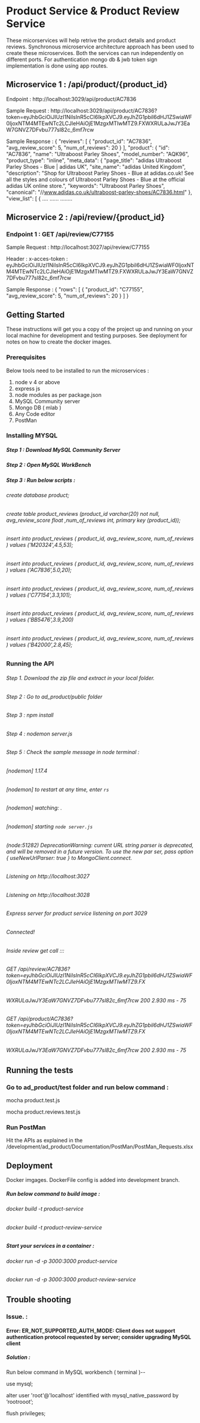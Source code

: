 # Product Service & Product Review Service 

These micorservices will help retrive the product details and product reviews. Synchronous microservice architecture approach has been used to create these microservices. Both the services can run independently on different ports. For authentication mongo db & jwb token sign implementation is done using app routes.

## Microservice 1 : /api/product/{product_id}

Endpoint : http://localhost:3029/api/product/AC7836

Sample Request : http://localhost:3029/api/product/AC7836?token=eyJhbGciOiJIUzI1NiIsInR5cCI6IkpXVCJ9.eyJhZG1pbiI6dHJ1ZSwiaWF0IjoxNTM4MTEwNTc2LCJleHAiOjE1MzgxMTIwMTZ9.FXWXRULaJwJY3EaW7GNVZ7DFvbu777sl82c_6mf7rcw

Sample Response : {
    "reviews": [
        {
            "product_id": "AC7836",
            "avg_review_score": 5,
            "num_of_reviews": 20
        }
    ],
    "product": {
        "id": "AC7836",
        "name": "Ultraboost Parley Shoes",
        "model_number": "AQK96",
        "product_type": "inline",
        "meta_data": {
            "page_title": "adidas Ultraboost Parley Shoes - Blue | adidas UK",
            "site_name": "adidas United Kingdom",
            "description": "Shop for Ultraboost Parley Shoes - Blue at adidas.co.uk! See all the styles and colours of Ultraboost Parley Shoes - Blue at the official adidas UK online store.",
            "keywords": "Ultraboost Parley Shoes",
            "canonical": "//www.adidas.co.uk/ultraboost-parley-shoes/AC7836.html"
        },
        "view_list": [
            {
          ....
          ......
          ........
          

## Microservice 2 : /api/review/{product_id}

### Endpoint 1 : GET /api/review/C77155

Sample Request : http://localhost:3027/api/review/C77155

Header :
x-acces-token : eyJhbGciOiJIUzI1NiIsInR5cCI6IkpXVCJ9.eyJhZG1pbiI6dHJ1ZSwiaWF0IjoxNTM4MTEwNTc2LCJleHAiOjE1MzgxMTIwMTZ9.FXWXRULaJwJY3EaW7GNVZ7DFvbu777sl82c_6mf7rcw

Sample Response :
{
    "rows": [
        {
            "product_id": "C77155",
            "avg_review_score": 5,
            "num_of_reviews": 20
        }
    ]
}

## Getting Started

These instructions will get you a copy of the project up and running on your local machine for development and testing purposes. See deployment for notes on how to create the docker images.

### Prerequisites

Below tools need to be installed to run the microservices :

1. node v 4 or above
2. express js
3. node modules as per package.json
4. MySQL Community server
5. Mongo DB ( mlab )
6. Any Code editor
7. PostMan

### Installing MYSQL

##### Step 1 : Download MySQL Community Server 
##### Step 2 : Open MySQL WorkBench
##### Step 3 : Run below scripts :

###### create database product;
###### create table product_reviews (product_id varchar(20) not null, avg_review_score float ,num_of_reviews int, primary key (product_id));
###### insert into product_reviews ( product_id, avg_review_score, num_of_reviews ) values ('M20324',4.5,53);
###### insert into product_reviews ( product_id, avg_review_score, num_of_reviews ) values ('AC7836’,5.0,20);
###### insert into product_reviews ( product_id, avg_review_score, num_of_reviews ) values ('C77154',3.3,101);
###### insert into product_reviews ( product_id, avg_review_score, num_of_reviews ) values ('BB5476',3.9,200)
###### insert into product_reviews ( product_id, avg_review_score, num_of_reviews ) values ('B42000',2.8,45);


### Running the API

###### Step 1. Download the zip file and extract in your local folder.
###### Step 2 : Go to ad_product/public folder
###### Step 3 : npm install
###### Step 4 : nodemon server.js
###### Step 5 : Check the sample message in node terminal :

###### [nodemon] 1.17.4
###### [nodemon] to restart at any time, enter `rs`
###### [nodemon] watching: *.*
###### [nodemon] starting `node server.js`
###### (node:51282) DeprecationWarning: current URL string parser is deprecated, and will be removed in a future version. To use the new par ser, pass option { useNewUrlParser: true } to MongoClient.connect.
###### Listening on http://localhost:3027
###### Listening on http://localhost:3028
###### Express server for product service listening on port 3029
###### Connected!
###### Inside review get call :::
###### GET /api/review/AC7836?token=eyJhbGciOiJIUzI1NiIsInR5cCI6IkpXVCJ9.eyJhZG1pbiI6dHJ1ZSwiaWF0IjoxNTM4MTEwNTc2LCJleHAiOjE1MzgxMTIwMTZ9.FX
###### WXRULaJwJY3EaW7GNVZ7DFvbu777sl82c_6mf7rcw 200 2.930 ms - 75
###### GET /api/product/AC7836? token=eyJhbGciOiJIUzI1NiIsInR5cCI6IkpXVCJ9.eyJhZG1pbiI6dHJ1ZSwiaWF0IjoxNTM4MTEwNTc2LCJleHAiOjE1MzgxMTIwMTZ9.FX
###### WXRULaJwJY3EaW7GNVZ7DFvbu777sl82c_6mf7rcw 200 2.930 ms - 75


## Running the tests

### Go to ad_product/test folder and run below command :
 
mocha product.test.js

mocha product.reviews.test.js

### Run PostMan 

Hit the APIs as explained in the /development/ad_product/Documentation/PostMan/PostMan_Requests.xlsx

## Deployment

Docker imgages. DockerFile config is added into development branch.
##### Run below command to build image :

###### docker build -t product-service
###### docker build -t product-review-service

##### Start your services in a container :
###### docker run -d -p 3000:3000 product-service
###### docker run -d -p 3000:3000 product-review-service

## Trouble shooting

### Issue. :

#### Error: ER_NOT_SUPPORTED_AUTH_MODE: Client does not support authentication protocol requested by server; consider upgrading MySQL client

##### Solution : 
Run below command in MySQL workbench ( terminal )--

use mysql;

alter user 'root'@'localhost' identified with mysql_native_password by ‘rootrooot’;

flush privileges;





